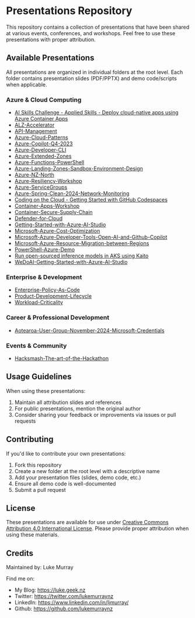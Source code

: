 ﻿# Presentations Repository

This repository contains a collection of presentations that have been shared at various events, conferences, and workshops. Feel free to use these presentations with proper attribution.

## Available Presentations

All presentations are organized in individual folders at the root level. Each folder contains presentation slides (PDF/PPTX) and demo code/scripts when applicable.

### Azure & Cloud Computing
- [AI Skills Challenge - Applied Skills - Deploy cloud-native apps using Azure Container Apps](./AI%20Skills%20Challenge%20-%20Applied%20Skills%20-%20Deploy%20cloud-native%20apps%20using%20Azure%20Container%20Apps/)
- [ALZ-Accelerator](./ALZ-Accelerator/)
- [API-Management](./API-Management/)
- [Azure-Cloud-Patterns](./Azure-Cloud-Patterns/)
- [Azure-Copilot-Q4-2023](./Azure-Copilot-Q4-2023/)
- [Azure-Developer-CLI](./Azure-Developer-CLI/)
- [Azure-Extended-Zones](./Azure-Extended-Zones/)
- [Azure-Functions-PowerShell](./Azure-Functions-PowerShell/)
- [Azure-Landing-Zones-Sandbox-Environment-Design](./Azure-Landing-Zones-Sandbox-Environment-Design/)
- [Azure-NZ-North](./Azure-NZ-North/)
- [Azure-Resiliency-Workshop](./Azure-Resiliency-Workshop/)
- [Azure-ServiceGroups](./Azure-ServiceGroups/)
- [Azure-Spring-Clean-2024-Network-Monitoring](./Azure-Spring-Clean-2024-Network-Monitoring/)
- [Coding on the Cloud - Getting Started with GitHub Codespaces](./Coding%20on%20the%20Cloud%20-%20Getting%20Started%20with%20GitHub%20Codespaces/)
- [Container-Apps-Workshop](./Container-Apps-Workshop/)
- [Container-Secure-Supply-Chain](./Container-Secure-Supply-Chain/)
- [Defender-for-Cloud](./Defender-for-Cloud/)
- [Getting-Started-with-Azure-AI-Studio](./Getting-Started-with-Azure-AI-Studio/)
- [Microsoft-Azure-Cost-Optimization](./Microsoft-Azure-Cost-Optimization/)
- [Microsoft-Azure-Developer-Tools-Open-AI-and-Github-Copilot](./Microsoft-Azure-Developer-Tools-Open-AI-and-Github-Copilot/)
- [Microsoft-Azure-Resource-Migration-between-Regions](./Microsoft-Azure-Resource-Migration-between-Regions/)
- [PowerShell-Azure-Demo](./PowerShell-Azure-Demo/)
- [Run open-sourced inference models in AKS using Kaito](./Run%20open-sourced%20inference%20models%20in%20AKS%20using%20Kaito/)
- [WeDoAI-Getting-Started-with-Azure-AI-Studio](./WeDoAI-Getting-Started-with-Azure-AI-Studio/)

### Enterprise & Development
- [Enterprise-Policy-As-Code](./Enterprise-Policy-As-Code/)
- [Product-Development-Lifecycle](./Product-Development-Lifecycle/)
- [Workload-Criticality](./Workload-Criticality/)

### Career & Professional Development
- [Aotearoa-User-Group-November-2024-Microsoft-Credentials](./Aotearoa-User-Group-November-2024-Microsoft-Credentials/)

### Events & Community
- [Hacksmash-The-art-of-the-Hackathon](./Hacksmash-The-art-of-the-Hackathon/)

## Usage Guidelines

When using these presentations:
1. Maintain all attribution slides and references
2. For public presentations, mention the original author
3. Consider sharing your feedback or improvements via issues or pull requests

## Contributing

If you'd like to contribute your own presentations:
1. Fork this repository
2. Create a new folder at the root level with a descriptive name
3. Add your presentation files (slides, demo code, etc.)
4. Ensure all demo code is well-documented
5. Submit a pull request

## License

These presentations are available for use under [Creative Commons Attribution 4.0 International License](https://creativecommons.org/licenses/by/4.0/). Please provide proper attribution when using these materials.

## Credits

Maintained by: Luke Murray

Find me on:

* My Blog: <https://luke.geek.nz>
* Twitter: <https://twitter.com/lukemurraynz>
* LinkedIn: <https://www.linkedin.com/in/ljmurray/>
* Github: <https://github.com/lukemurraynz>
